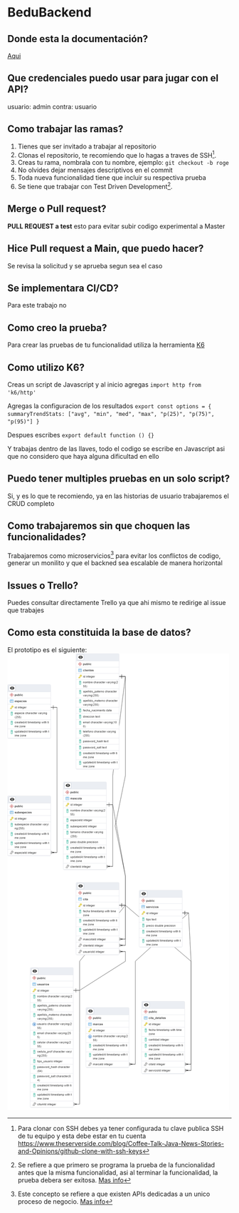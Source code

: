 # BeduBackend

## Donde esta la documentación?
[Aqui](https://veterinaria-api-bedu-2022.herokuapp.com/docs/#/)

## Que credenciales puedo usar para jugar con el API?
usuario: admin
contra: usuario

## Como trabajar las ramas?
1. Tienes que ser invitado a trabajar al repositorio
2. Clonas el repositorio, te recomiendo que lo hagas a traves de SSH[^1].
3. Creas tu rama, nombrala con tu nombre, ejemplo: `git checkout -b roge`
4. No olvides dejar mensajes descriptivos en el commit
5. Toda nueva funcionalidad tiene que incluir su respectiva prueba
6. Se tiene que trabajar con Test Driven Development[^2].

## Merge o Pull request?
**PULL REQUEST a test** esto para evitar subir codigo experimental a Master

## Hice Pull request a Main, que puedo hacer?
Se revisa la solicitud y se aprueba segun sea el caso

## Se implementara CI/CD?
Para este trabajo no

## Como creo la prueba?
Para crear las pruebas de tu funcionalidad utiliza la herramienta [K6](https://k6.io/docs/getting-started/installation/) 

## Como utilizo K6?
Creas un script de Javascript y al inicio agregas `import http from 'k6/http'`

Agregas la configuracion de los resultados `export const options = {
summaryTrendStats: ["avg", "min", "med", "max", "p(25)", "p(75)", "p(95)"]
}`

Despues escribes `export default function () {}`

Y trabajas dentro de las llaves, todo el codigo se escribe en Javascript asi que
no considero que haya alguna dificultad en ello

## Puedo tener multiples pruebas en un solo script?
Si, y es lo que te recomiendo, ya en las historias de usuario trabajaremos el CRUD completo

## Como trabajaremos sin que choquen las funcionalidades?
Trabajaremos como microservicios[^3] para evitar los conflictos de codigo, generar un monilito y que el backned sea escalable de manera horizontal

## Issues o Trello?
Puedes consultar directamente Trello ya que ahi mismo te redirige al issue que trabajes

## Como esta constituida la base de datos?
El prototipo es el siguiente:
![Diagrama](/diagrams/ERDDiagram1.png)

[^1]: Para clonar con SSH debes ya tener configurada tu clave publica SSH de tu equipo y esta debe estar en tu cuenta https://www.theserverside.com/blog/Coffee-Talk-Java-News-Stories-and-Opinions/github-clone-with-ssh-keys

[^2]: Se refiere a que primero se programa la prueba de la funcionalidad antes que la misma funcionalidad, asi al terminar la funcionalidad, la prueba debera ser exitosa. [Mas info](https://www.paradigmadigital.com/dev/tdd-como-metodologia-de-diseno-de-software/)

[^3]: Este concepto se refiere a que existen APIs dedicadas a un unico proceso de negocio. [Mas info](https://microservices.io/)


